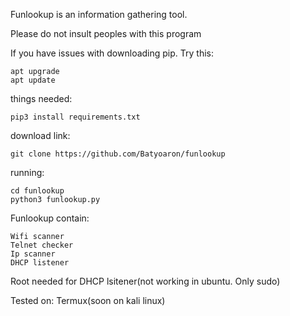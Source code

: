 Funlookup is an information gathering tool.

Please do not insult peoples with this program


If you have issues with downloading pip. Try this:

    apt upgrade
    apt update



things needed:


    pip3 install requirements.txt


download link:
   
    git clone https://github.com/Batyoaron/funlookup
    
running:
     
    cd funlookup
    python3 funlookup.py


Funlookup contain:

    Wifi scanner
    Telnet checker
    Ip scanner
    DHCP listener 

Root needed for DHCP lsitener(not working in ubuntu. Only sudo)

Tested on: 
   Termux(soon on kali linux)
